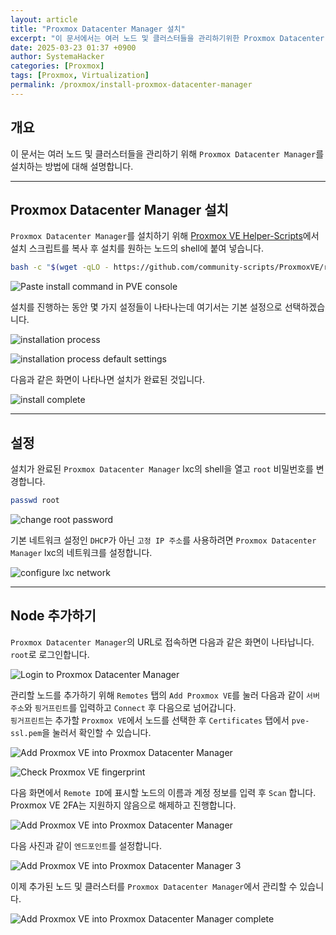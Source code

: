 ```yaml
---
layout: article
title: "Proxmox Datacenter Manager 설치"
excerpt: "이 문서에서는 여러 노드 및 클러스터들을 관리하기위한 Proxmox Datacenter Manager를 설치하는 방법에 대해 설명합니다."
date: 2025-03-23 01:37 +0900
author: SystemaHacker
categories: [Proxmox]
tags: [Proxmox, Virtualization]
permalink: /proxmox/install-proxmox-datacenter-manager
---
```


## 개요
이 문서는 여러 노드 및 클러스터들을 관리하기 위해 `Proxmox Datacenter Manager`를 설치하는 방법에 대해 설명합니다.

---
## Proxmox Datacenter Manager 설치
`Proxmox Datacenter Manager`를 설치하기 위해 [Proxmox VE Helper-Scripts](https://community-scripts.github.io/ProxmoxVE/scripts?id=proxmox-datacenter-manager)에서 설치 스크립트를 복사 후 설치를 원하는 노드의 shell에 붙여 넣습니다.

``` bash
bash -c "$(wget -qLO - https://github.com/community-scripts/ProxmoxVE/raw/main/ct/proxmox-datacenter-manager.sh)"
```

![Paste install command in PVE console](/assets/proxmox/install-proxmox-datacenter-manager/pve-console-paste-install-command.png)

   
설치를 진행하는 동안 몇 가지 설정들이 나타나는데 여기서는 기본 설정으로 선택하겠습니다.

![installation process](/assets/proxmox/install-proxmox-datacenter-manager/pve-console-install-process-1.png)

![installation process default settings](/assets/proxmox/install-proxmox-datacenter-manager/pve-console-install-process-2.png)

다음과 같은 화면이 나타나면 설치가 완료된 것입니다.

![install complete](/assets/proxmox/install-proxmox-datacenter-manager/pve-console-install-complete.png)

---
## 설정 
설치가 완료된 `Proxmox Datacenter Manager` lxc의 shell을 열고 `root` 비밀번호를 변경합니다.
```bash
passwd root
```   
![change root password](/assets/proxmox/install-proxmox-datacenter-manager/proxmox-datacenter-manager-change-root-password.png)   

기본 네트워크 설정인 `DHCP`가 아닌 `고정 IP 주소`를 사용하려면 `Proxmox Datacenter Manager` lxc의 네트워크를 설정합니다.

![configure lxc network](/assets/proxmox/install-proxmox-datacenter-manager/lxc-network-settings.png)   

---
## Node 추가하기
`Proxmox Datacenter Manager`의 URL로 접속하면 다음과 같은 화면이 나타납니다. `root`로 로그인합니다.

![Login to Proxmox Datacenter Manager](/assets/proxmox/install-proxmox-datacenter-manager/proxmox-datacenter-manager-login.png)

관리할 노드를 추가하기 위해 `Remotes` 탭의 `Add Proxmox VE`를 눌러 다음과 같이 `서버 주소`와 `핑거프린트`를 입력하고 `Connect` 후 다음으로 넘어갑니다.   
`핑거프린트`는 추가할 `Proxmox VE`에서 노드를 선택한 후 `Certificates` 탭에서 `pve-ssl.pem`을 눌러서 확인할 수 있습니다.

![Add Proxmox VE into Proxmox Datacenter Manager](/assets/proxmox/install-proxmox-datacenter-manager/proxmox-datacenter-manager-add-remote-1.png)

![Check Proxmox VE fingerprint](/assets/proxmox/install-proxmox-datacenter-manager/pve-node-check-certificate.png)

다음 화면에서 `Remote ID`에 표시할 노드의 이름과 계정 정보를 입력 후 `Scan` 합니다.   
Proxmox VE 2FA는 지원하지 않음으로 해제하고 진행합니다.

![Add Proxmox VE into Proxmox Datacenter Manager](/assets/proxmox/install-proxmox-datacenter-manager/proxmox-datacenter-manager-add-remote-2.png)   

다음 사진과 같이 `엔드포인트`를 설정합니다.

![Add Proxmox VE into Proxmox Datacenter Manager 3](/assets/proxmox/install-proxmox-datacenter-manager/proxmox-datacenter-manager-add-remote-3.png)

이제 추가된 노드 및 클러스터를 `Proxmox Datacenter Manager`에서 관리할 수 있습니다.

![Add Proxmox VE into Proxmox Datacenter Manager complete](/assets/proxmox/install-proxmox-datacenter-manager/proxmox-datacenter-manager-add-complete.png)

